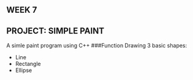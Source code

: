 ## WEEK 7
## PROJECT: SIMPLE PAINT
A simle paint program using C++
###Function
Drawing 3 basic shapes:
* Line
* Rectangle
* Ellipse